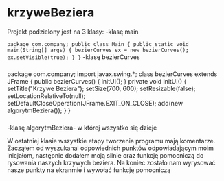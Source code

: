 # krzyweBeziera
Projekt podzielony jest na 3 klasy:
-klasę main

``
package com.company;
public class Main {
    public static void main(String[] args) {
        bezierCurves ex = new bezierCurves();
                ex.setVisible(true);
    }
}
``
-klasę bezierCurves
###
package com.company;
import javax.swing.*;
class bezierCurves extends JFrame {
    public bezierCurves() {
        initUI();
    }
    private void initUI() {
        setTitle("Krzywe Beziera");
        setSize(700, 600);
        setResizable(false);
        setLocationRelativeTo(null);
        setDefaultCloseOperation(JFrame.EXIT_ON_CLOSE);
        add(new algorytmBeziera());
    }
}
###

-klasę algorytmBeziera- w której wszystko się dzieje

W ostatniej klasie wszystkie etapy tworzenia programu mają komentarze. Zacząłem od wyszukanai odpowiednich punktów odpowiadającym moim inicjałom, następnie dodałem moją silnie oraz funkcję pomocniczą do rysowania naszych krzywych beziera. Na koniec zostało nam wyrysować nasze punkty na ekranmie i wywołać funkcję pomocniczą
